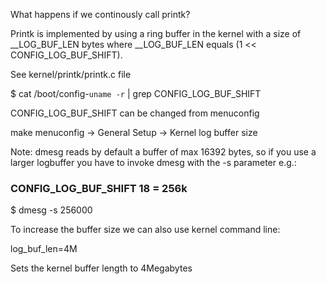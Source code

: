 What happens if we continously call printk?

Printk is implemented by using a ring buffer in the kernel with a size of __LOG_BUF_LEN bytes where __LOG_BUF_LEN equals (1 << CONFIG_LOG_BUF_SHIFT).

See kernel/printk/printk.c file

$ cat /boot/config-`uname -r` | grep CONFIG_LOG_BUF_SHIFT

CONFIG_LOG_BUF_SHIFT can be changed from menuconfig

make menuconfig -> General Setup -> Kernel log buffer size

Note: dmesg reads by default a buffer of max 16392 bytes, so if you use a larger logbuffer you have to invoke dmesg with the -s parameter e.g.:


### CONFIG_LOG_BUF_SHIFT 18 = 256k
$ dmesg -s 256000

To increase the buffer size we can also use kernel command line:

log_buf_len=4M

Sets the kernel buffer length to 4Megabytes


